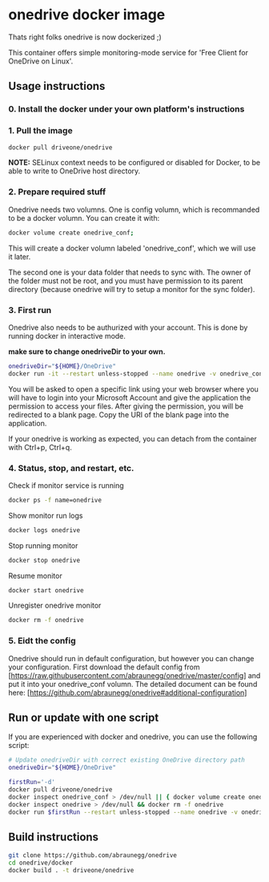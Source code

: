 # onedrive docker image

Thats right folks onedrive is now dockerized ;)

This container offers simple monitoring-mode service for 'Free Client for OneDrive on Linux'.

## Usage instructions

### 0. Install the docker under your own platform's instructions 

### 1. Pull the image

```bash
docker pull driveone/onedrive
```
**NOTE:** SELinux context needs to be configured or disabled for Docker, to be able to write to OneDrive host directory.

### 2. Prepare required stuff

Onedrive needs two volumns. One is config volumn, which is recommanded to be a docker volumn. You can create it with:
```bash
docker volume create onedrive_conf;
```

This will create a docker volumn labeled 'onedrive_conf', which we will use it later.

The second one is your data folder that needs to sync with. The owner of the folder must not be root, and you must have permission to its parent directory (because onedrive will try to setup a monitor for the sync folder).

### 3. First run

Onedrive also needs to be authurized with your account. This is done by running docker in interactive mode. 

**make sure to change onedriveDir to your own.**
```bash
onedriveDir="${HOME}/OneDrive"
docker run -it --restart unless-stopped --name onedrive -v onedrive_conf:/onedrive/conf -v "${onedriveDir}:/onedrive/data" driveone/onedrive
```

You will be asked to open a specific link using your web browser where you will have to login into your Microsoft Account and give the application the permission to access your files. After giving the permission, you will be redirected to a blank page. Copy the URI of the blank page into the application.

If your onedrive is working as expected, you can detach from the container with Ctrl+p, Ctrl+q.

### 4. Status, stop, and restart, etc.

Check if monitor service is running
```bash
docker ps -f name=onedrive
```

Show monitor run logs
```bash
docker logs onedrive
```

Stop running monitor
```bash
docker stop onedrive
```

Resume monitor
```bash
docker start onedrive
```

Unregister onedrive monitor
```bash
docker rm -f onedrive
```

### 5. Eidt the config

Onedrive should run in default configuration, but however you can change your configuration. First download the default config from [https://raw.githubusercontent.com/abraunegg/onedrive/master/config] and put it into your onedrive_conf volumn. The detailed document can be found here: [https://github.com/abraunegg/onedrive#additional-configuration]

## Run or update with one script
If you are experienced with docker and onedrive, you can use the following script:
```bash
# Update onedriveDir with correct existing OneDrive directory path
onedriveDir="${HOME}/OneDrive"

firstRun='-d'
docker pull driveone/onedrive
docker inspect onedrive_conf > /dev/null || { docker volume create onedrive_conf; firstRun='-it'; }
docker inspect onedrive > /dev/null && docker rm -f onedrive
docker run $firstRun --restart unless-stopped --name onedrive -v onedrive_conf:/onedrive/conf -v "${onedriveDir}:/onedrive/data" driveone/onedrive
```

## Build instructions
```bash
git clone https://github.com/abraunegg/onedrive
cd onedrive/docker
docker build . -t driveone/onedrive
```

